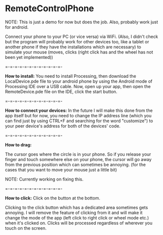 # RemoteControlPhone

NOTE: This is just a demo for now but does the job. Also, probably work just for android.

Connect your phone to your PC (or vice versa) via WiFi. (Also, I didn't check but the program will probably work for other devices too, like a tablet or another phone if they have the installations which are necessary) to simulate your mouse (moves, clicks (right click has and the wheel has not been yet implemented))

=-=-=-=-=-=-=-=-=-=-=-=-

**How to install:**
  You need to install Processing, then download the LocalDevice.pde file to your android phone by using the Android mode of Processing IDE over a USB cable. Now, open up your app, then open the RemoteDevice.pde file on the IDE, click the start button.

=-=-=-=-=-=-=-=-=-=-=-=-

**How to connect your devices:**
  In the future I will make this done from the app itself but for now, you need to change the IP address line (which you can find just by using CTRL+F and searching for the word "customize") to your peer device's address for both of the devices' code.

=-=-=-=-=-=-=-=-=-=-=-=-

**How to drag:**
  
  The cursor goes where the circle is in your phone. So if you release your finger and touch somewhere else on your phone, the cursor will go away from the previous  position which can sometimes be annoying. (for the cases that you want to move your mouse just a little bit)

NOTE: Currently working on fixing this.

=-=-=-=-=-=-=-=-=-=-=-=-

**How to click:**
  Click on the button at the bottom. 

  Clicking to the click button which has a dedicated area sometimes gets annoying. I will remove the feature of clicking from it and will make it change the mode of the app (left click to right click or wheel mode etc.) when it's clicked on. Clicks will be processed regardless of wherever you touch on the screen.
